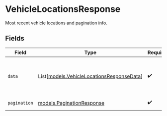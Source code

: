 # VehicleLocationsResponse

Most recent vehicle locations and pagination info.


## Fields

| Field                                                                                  | Type                                                                                   | Required                                                                               | Description                                                                            |
| -------------------------------------------------------------------------------------- | -------------------------------------------------------------------------------------- | -------------------------------------------------------------------------------------- | -------------------------------------------------------------------------------------- |
| `data`                                                                                 | List[[models.VehicleLocationsResponseData](../models/vehiclelocationsresponsedata.md)] | :heavy_check_mark:                                                                     | List of the most recent locations for the specified vehicles.                          |
| `pagination`                                                                           | [models.PaginationResponse](../models/paginationresponse.md)                           | :heavy_check_mark:                                                                     | Pagination parameters.                                                                 |